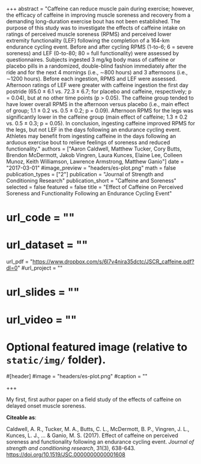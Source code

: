 +++
abstract = "Caffeine can reduce muscle pain during exercise; however, the efficacy of caffeine in improving muscle soreness and recovery from a demanding long-duration exercise bout has not been established. The purpose of this study was to investigate the effects of caffeine intake on ratings of perceived muscle soreness (RPMS) and perceived lower extremity functionality (LEF) following the completion of a 164-km endurance cycling event. Before and after cycling RPMS (1-to-6; 6 = severe soreness) and LEF (0-to-80; 80 = full functionality) were assessed by questionnaires. Subjects ingested 3 mg/kg body mass of caffeine or placebo pills in a randomized, double-blind fashion immediately after the ride and for the next 4 mornings (i.e., ∼800 hours) and 3 afternoons (i.e., ∼1200 hours). Before each ingestion, RPMS and LEF were assessed. Afternoon ratings of LEF were greater with caffeine ingestion the first day postride (65.0 ± 6.1 vs. 72.3 ± 6.7; for placebo and caffeine, respectively; p = 0.04), but at no other time points (p > 0.05). The caffeine group tended to have lower overall RPMS in the afternoon versus placebo (i.e., main effect of group; 1.1 ± 0.2 vs. 0.5 ± 0.2; p = 0.09). Afternoon RPMS for the legs was significantly lower in the caffeine group (main effect of caffeine; 1.3 ± 0.2 vs. 0.5 ± 0.3; p = 0.05). In conclusion, ingesting caffeine improved RPMS for the legs, but not LEF in the days following an endurance cycling event. Athletes may benefit from ingesting caffeine in the days following an arduous exercise bout to relieve feelings of soreness and reduced functionality."
authors = ["Aaron Caldwell, Matthew Tucker,  Cory Butts,  Brendon McDermott,  Jakob Vingren,  Laura Kunces,  Elaine Lee,  Colleen Munoz,  Keith Williamson,  Lawrence Armstrong,  Matthew Ganio"]
date = "2017-03-01"
#image_preview = "headers/es-plot.png"
math = false
publication_types = ["2"]
publication = "Journal of Strength and Conditioning Research"
publication_short = "Caffeine and Soreness"
selected = false
featured = false
title = "Effect of Caffeine on Perceived Soreness and Functionality Following an Endurance Cycling Event"
# url_code = ""
# url_dataset = ""
url_pdf = "https://www.dropbox.com/s/6l7v4nira35dctc/JSCR_caffeine.pdf?dl=0"
#url_project = ""
# url_slides = ""
# url_video = ""



# Optional featured image (relative to `static/img/` folder).
#[header]
#image = "headers/es-plot.png"
#caption = ""

+++

My first, first author paper on a field study of the effects of caffeine on delayed onset muscle soreness. 

**Citeable as**:

Caldwell, A. R., Tucker, M. A., Butts, C. L., McDermott, B. P., Vingren, J. L., Kunces, L. J., ... & Ganio, M. S. (2017). Effect of caffeine on perceived soreness and functionality following an endurance cycling event. *Journal of strength and conditioning research*, 31(3), 638-643. https://doi.org/10.1519/JSC.0000000000001608
